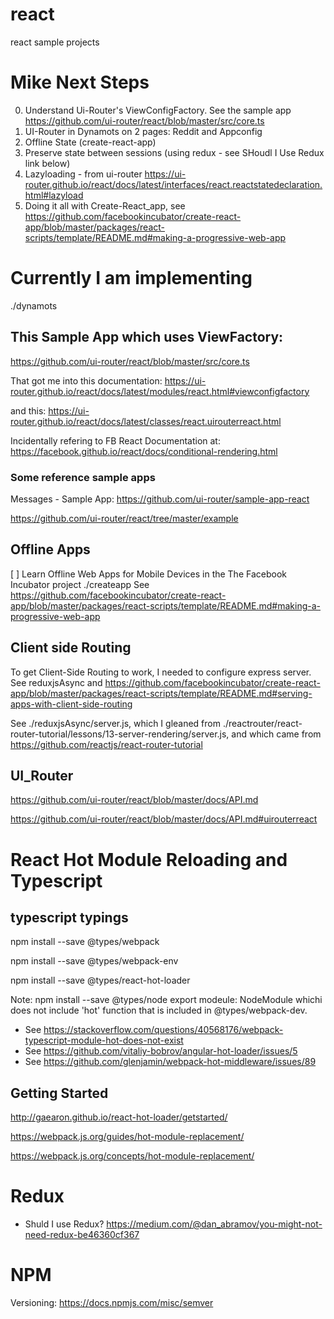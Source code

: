 # react
react sample projects

# Mike Next Steps
0. Understand Ui-Router's ViewConfigFactory.  See the sample app https://github.com/ui-router/react/blob/master/src/core.ts
1. UI-Router in Dynamots on 2 pages: Reddit and Appconfig
2. Offline State (create-react-app)
3. Preserve state between sessions (using redux - see SHoudl I Use Redux link below)
4. Lazyloading - from ui-router https://ui-router.github.io/react/docs/latest/interfaces/react.reactstatedeclaration.html#lazyload
5. Doing it all with Create-React_app, see https://github.com/facebookincubator/create-react-app/blob/master/packages/react-scripts/template/README.md#making-a-progressive-web-app


# Currently I am implementing
./dynamots

## This Sample App which uses ViewFactory: 

https://github.com/ui-router/react/blob/master/src/core.ts

That got me into this documentation: https://ui-router.github.io/react/docs/latest/modules/react.html#viewconfigfactory

and this: https://ui-router.github.io/react/docs/latest/classes/react.uirouterreact.html


Incidentally refering to FB React Documentation at: https://facebook.github.io/react/docs/conditional-rendering.html

### Some reference sample apps
Messages - Sample App:  https://github.com/ui-router/sample-app-react

https://github.com/ui-router/react/tree/master/example

## Offline Apps
[ ] Learn Offline Web Apps for Mobile Devices in the The Facebook Incubator project ./createapp
See https://github.com/facebookincubator/create-react-app/blob/master/packages/react-scripts/template/README.md#making-a-progressive-web-app


## Client side Routing
To get Client-Side Routing to work, I needed to configure express server.  See reduxjsAsync and https://github.com/facebookincubator/create-react-app/blob/master/packages/react-scripts/template/README.md#serving-apps-with-client-side-routing

See ./reduxjsAsync/server.js, which I gleaned from ./reactrouter/react-router-tutorial/lessons/13-server-rendering/server.js, and which came from https://github.com/reactjs/react-router-tutorial





## UI_Router
https://github.com/ui-router/react/blob/master/docs/API.md

https://github.com/ui-router/react/blob/master/docs/API.md#uirouterreact


# React Hot Module Reloading and Typescript

## typescript typings
npm install --save @types/webpack

npm install --save @types/webpack-env

npm install --save @types/react-hot-loader

Note: npm install --save @types/node export modeule: NodeModule whichi does not include 'hot' function that is included in @types/webpack-dev.
* See https://stackoverflow.com/questions/40568176/webpack-typescript-module-hot-does-not-exist
* See https://github.com/vitaliy-bobrov/angular-hot-loader/issues/5
* See https://github.com/glenjamin/webpack-hot-middleware/issues/89

## Getting Started
http://gaearon.github.io/react-hot-loader/getstarted/

https://webpack.js.org/guides/hot-module-replacement/

https://webpack.js.org/concepts/hot-module-replacement/



# Redux
* Shuld I use Redux?   https://medium.com/@dan_abramov/you-might-not-need-redux-be46360cf367

# NPM

Versioning: https://docs.npmjs.com/misc/semver










